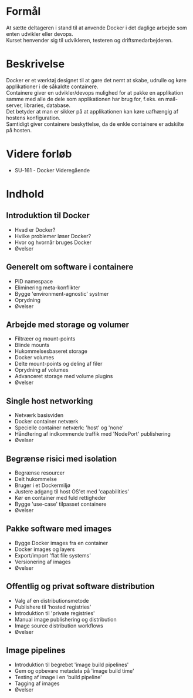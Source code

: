 # Formål
At sætte deltageren i stand til at anvende Docker i det daglige arbejde som enten udvikler eller devops.  
Kurset henvender sig til udvikleren, testeren og driftsmedarbejderen.

# Beskrivelse
Docker er et værktøj designet til at gøre det nemt at skabe, udrulle og køre applikationer i de såkaldte containere.   
Containere giver en udvikler/devops mulighed for at pakke en applikation samme med alle de dele som applikationen har brug for, f.eks. en mail-server, libraries, database.  
Det betyder at man er sikker på at applikationen kan køre uafhængig af hostens konfiguration.  
Samtidigt giver containere beskyttelse, da de enkle containere er adskilte på hosten.

# Videre forløb
  * SU-161 - Docker Videregående

# Indhold 
## Introduktion til Docker
  * Hvad er Docker?
  * Hvilke problemer løser Docker?
  * Hvor og hvornår bruges Docker
  * Øvelser

## Generelt om software i containere
  * PID namespace
  * Eliminering meta-konflikter
  * Bygge 'environment-agnostic' systmer
  * Oprydning
  * Øvelser

## Arbejde med storage og volumer
  * Filtræer og mount-points
  * Blinde mounts
  * Hukommelsesbaseret storage
  * Docker volumes
  * Delte mount-points og deling af filer
  * Oprydning af volumes
  * Advanceret storage med volume plugins
  * Øvelser

## Single host networking
  * Netværk basisviden
  * Docker container netværk
  * Specielle container netværk: 'host' og 'none'
  * Håndtering af indkommende traffik med 'NodePort' publishering
  * Øvelser

## Begrænse risici med isolation
  * Begrænse resourcer
  * Delt hukommelse
  * Bruger i et Dockermiljø
  * Justere adgang til host OS'et med 'capabilities'
  * Kør en container med fuld rettigheder
  * Bygge 'use-case' tilpasset containere
  * Øvelser

## Pakke software med images
  * Bygge Docker images fra en container
  * Docker images og layers
  * Export/import 'flat file systems'
  * Versionering af images
  * Øvelser

## Offentlig og privat software distribution
  * Valg af en distributionsmetode
  * Publishere til 'hosted registries'
  * Introduktion til 'private registries'
  * Manual image publishering og distribution
  * Image source distribution workflows
  * Øvelser

## Image pipelines
  * Introduktion til begrebet 'image build pipelines'
  * Gem og opbevare metadata på 'image build time'
  * Testing af image i en 'build pipeline'
  * Tagging af images
  * Øvelser
